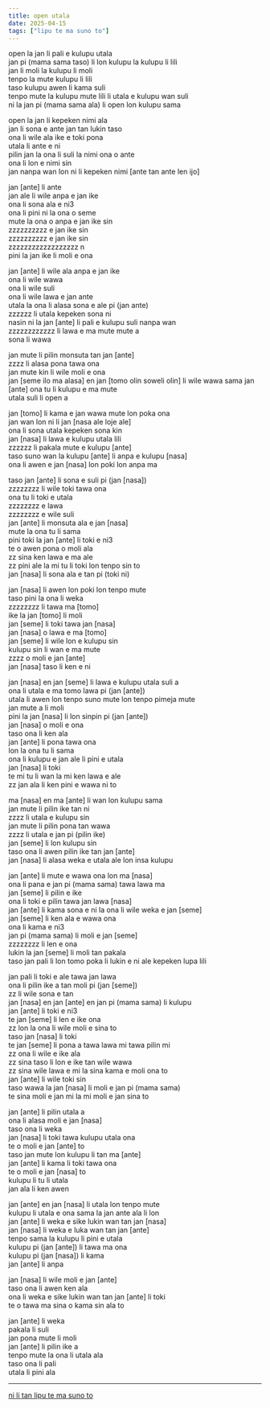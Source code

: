```yaml
---
title: open utala
date: 2025-04-15
tags: ["lipu te ma suno to"]
---
```


open la jan li pali e kulupu utala  
jan pi (mama sama taso) li lon kulupu la kulupu li lili  
jan li moli la kulupu li moli  
tenpo la mute kulupu li lili  
taso kulupu awen li kama suli  
tenpo mute la kulupu mute lili li utala e kulupu wan suli  
ni la jan pi (mama sama ala) li open lon kulupu sama  

open la jan li kepeken nimi ala  
jan li sona e ante jan tan lukin taso  
ona li wile ala ike e toki pona  
utala li ante e ni  
pilin jan la ona li suli la nimi ona o ante  
ona li lon e nimi sin  
jan nanpa wan lon ni li kepeken nimi [ante tan ante len ijo]  

jan [ante] li ante  
jan ale li wile anpa e jan ike  
ona li sona ala e ni3  
ona li pini ni la ona o seme  
mute la ona o anpa e jan ike sin  
zzzzzzzzzz e jan ike sin  
zzzzzzzzzz e jan ike sin  
zzzzzzzzzzzzzzzzzz n  
pini la jan ike li moli e ona  

jan [ante] li wile ala anpa e jan ike  
ona li wile wawa  
ona li wile suli  
ona li wile lawa e jan ante  
utala la ona li alasa sona e ale pi (jan ante)  
zzzzzz li utala kepeken sona ni  
nasin ni la jan [ante] li pali e kulupu suli nanpa wan  
zzzzzzzzzzzz li lawa e ma mute mute a  
sona li wawa  

jan mute li pilin monsuta tan jan [ante]  
zzzz li alasa pona tawa ona  
jan mute kin li wile moli e ona  
jan [seme ilo ma alasa] en jan [tomo olin soweli olin] li wile wawa sama jan [ante]
ona tu li kulupu e ma mute  
utala suli li open a  

jan [tomo] li kama e jan wawa mute lon poka ona  
jan wan lon ni li jan [nasa ale loje ale]  
ona li sona utala kepeken sona kin  
jan [nasa] li lawa e kulupu utala lili  
zzzzzz li pakala mute e kulupu [ante]  
taso suno wan la kulupu [ante] li anpa e kulupu [nasa]  
ona li awen e jan [nasa] lon poki lon anpa ma  

taso jan [ante] li sona e suli pi (jan [nasa])  
zzzzzzzz li wile toki tawa ona  
ona tu li toki e utala  
zzzzzzzz e lawa  
zzzzzzzz e wile suli  
jan [ante] li monsuta ala e jan [nasa]  
mute la ona tu li sama  
pini toki la jan [ante] li toki e ni3  
te o awen pona o moli ala  
zz sina ken lawa e ma ale  
zz pini ale la mi tu li toki lon tenpo sin to  
jan [nasa] li sona ala e tan pi (toki ni)  

jan [nasa] li awen lon poki lon tenpo mute  
taso pini la ona li weka  
zzzzzzzz li tawa ma [tomo]  
ike la jan [tomo] li moli  
jan [seme] li toki tawa jan [nasa]  
jan [nasa] o lawa e ma [tomo]  
jan [seme] li wile lon e kulupu sin  
kulupu sin li wan e ma mute  
zzzz o moli e jan [ante]  
jan [nasa] taso li ken e ni  

jan [nasa] en jan [seme] li lawa e kulupu utala suli a  
ona li utala e ma tomo lawa pi (jan [ante])  
utala li awen lon tenpo suno mute lon tenpo pimeja mute  
jan mute a li moli  
pini la jan [nasa] li lon sinpin pi (jan [ante])  
jan [nasa] o moli e ona  
taso ona li ken ala  
jan [ante] li pona tawa ona  
lon la ona tu li sama  
ona li kulupu e jan ale li pini e utala  
jan [nasa] li toki  
te mi tu li wan la mi ken lawa e ale  
zz jan ala li ken pini e wawa ni to  

ma [nasa] en ma [ante] li wan lon kulupu sama  
jan mute li pilin ike tan ni  
zzzz li utala e kulupu sin  
jan mute li pilin pona tan wawa  
zzzz li utala e jan pi (pilin ike)  
jan [seme] li lon kulupu sin  
taso ona li awen pilin ike tan jan [ante]  
jan [nasa] li alasa weka e utala ale lon insa kulupu  

jan [ante] li mute e wawa ona lon ma [nasa]  
ona li pana e jan pi (mama sama) tawa lawa ma  
jan [seme] li pilin e ike  
ona li toki e pilin tawa jan lawa [nasa]  
jan [ante] li kama sona e ni la ona li wile weka e jan [seme]  
jan [seme] li ken ala e wawa ona  
ona li kama e ni3  
jan pi (mama sama) li moli e jan [seme]  
zzzzzzzz li len e ona  
lukin la jan [seme] li moli tan pakala  
taso jan pali li lon tomo poka li lukin e ni ale kepeken lupa lili  

jan pali li toki e ale tawa jan lawa  
ona li pilin ike a tan moli pi (jan [seme])  
zz li wile sona e tan  
jan [nasa] en jan [ante] en jan pi (mama sama) li kulupu  
jan [ante] li toki e ni3  
te jan [seme] li len e ike ona  
zz lon la ona li wile moli e sina to  
taso jan [nasa] li toki  
te jan [seme] li pona a tawa lawa mi tawa pilin mi  
zz ona li wile e ike ala  
zz sina taso li lon e ike tan wile wawa  
zz sina wile lawa e mi la sina kama e moli ona to  
jan [ante] li wile toki sin  
taso wawa la jan [nasa] li moli e jan pi (mama sama)  
te sina moli e jan mi la mi moli e jan sina to  

jan [ante] li pilin utala a  
ona li alasa moli e jan [nasa]  
taso ona li weka  
jan [nasa] li toki tawa kulupu utala ona  
te o moli e jan [ante] to  
taso jan mute lon kulupu li tan ma [ante]  
jan [ante] li kama li toki tawa ona  
te o moli e jan [nasa] to  
kulupu li tu li utala  
jan ala li ken awen  

jan [ante] en jan [nasa] li utala lon tenpo mute  
kulupu li utala e ona sama la jan ante ala li lon  
jan [ante] li weka e sike lukin wan tan jan [nasa]  
jan [nasa] li weka e luka wan tan jan [ante]  
tenpo sama la kulupu li pini e utala  
kulupu pi (jan [ante]) li tawa ma ona  
kulupu pi (jan [nasa]) li kama  
jan [ante] li anpa  

jan [nasa] li wile moli e jan [ante]  
taso ona li awen ken ala  
ona li weka e sike lukin wan tan jan [ante] li toki  
te o tawa ma sina o kama sin ala to  

jan [ante] li weka  
pakala li suli  
jan pona mute li moli  
jan [ante] li pilin ike a  
tenpo mute la ona li utala ala  
taso ona li pali  
utala li pini ala  

---

[ni li tan lipu te ma suno to](/ma-suno)  
